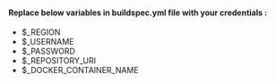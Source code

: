 #### Replace below variables in buildspec.yml file with your credentials : 
  * $_REGION
  * $_USERNAME
  * $_PASSWORD
  * $_REPOSITORY_URI
  * $_DOCKER_CONTAINER_NAME